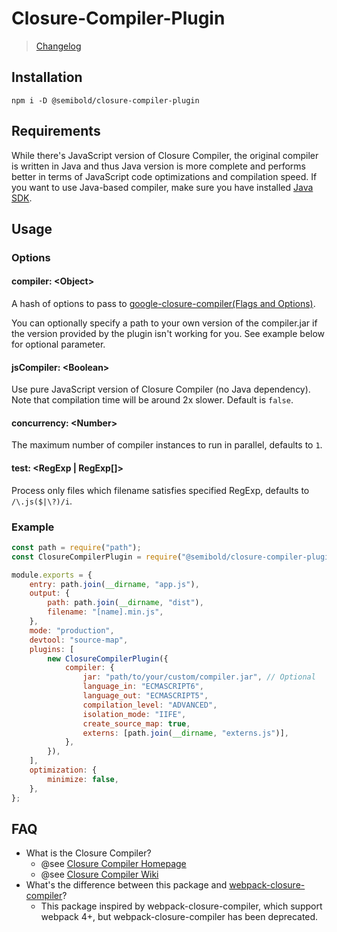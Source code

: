 # Closure-Compiler-Plugin

> [Changelog](changelog.md)

## Installation

```
npm i -D @semibold/closure-compiler-plugin
```

## Requirements

While there's JavaScript version of Closure Compiler, the original compiler is written in Java and thus Java version is more complete and performs better in terms of JavaScript code optimizations and compilation speed. If you want to use Java-based compiler, make sure you have installed [Java SDK](http://www.oracle.com/technetwork/java/javase/downloads/index-jsp-138363.html).

## Usage

### Options

#### compiler: &lt;Object&gt;

A hash of options to pass to
[google-closure-compiler(Flags and Options)](https://github.com/google/closure-compiler/wiki/Flags-and-Options).

You can optionally specify a path to your own version of the compiler.jar if the version provided by the plugin isn't working for you. See example below for optional parameter.

#### jsCompiler: &lt;Boolean&gt;

Use pure JavaScript version of Closure Compiler (no Java dependency). Note that compilation time will be around 2x slower. Default is `false`.

#### concurrency: &lt;Number&gt;

The maximum number of compiler instances to run in parallel, defaults to `1`.

#### test: &lt;RegExp | RegExp[]&gt;

Process only files which filename satisfies specified RegExp, defaults to `/\.js($|\?)/i`.

### Example

```js
const path = require("path");
const ClosureCompilerPlugin = require("@semibold/closure-compiler-plugin");

module.exports = {
    entry: path.join(__dirname, "app.js"),
    output: {
        path: path.join(__dirname, "dist"),
        filename: "[name].min.js",
    },
    mode: "production",
    devtool: "source-map",
    plugins: [
        new ClosureCompilerPlugin({
            compiler: {
                jar: "path/to/your/custom/compiler.jar", // Optional
                language_in: "ECMASCRIPT6",
                language_out: "ECMASCRIPT5",
                compilation_level: "ADVANCED",
                isolation_mode: "IIFE",
                create_source_map: true,
                externs: [path.join(__dirname, "externs.js")],
            },
        }),
    ],
    optimization: {
        minimize: false,
    },
};
```

## FAQ

-   What is the Closure Compiler?
    -   @see [Closure Compiler Homepage](https://developers.google.com/closure/compiler/)
    -   @see [Closure Compiler Wiki](https://github.com/google/closure-compiler/wiki)
-   What's the difference between this package and [webpack-closure-compiler](https://github.com/roman01la/webpack-closure-compiler)?
    -   This package inspired by webpack-closure-compiler, which support webpack 4+, but webpack-closure-compiler has been deprecated.
